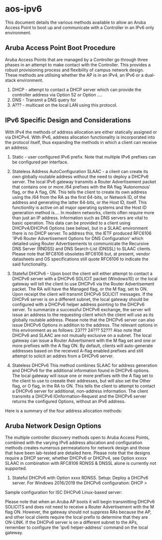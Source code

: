 # aos-ipv6

This document details the various methods available to allow an Aruba Access Point to boot up and communicate with a Controller in an IPv6 only environment.

## Aruba Access Point Boot Procedure

Aruba Access Points that are managed by a Controller go through three phases in an attempt to make contact with the Controller. This provides a robust provisioning process and flexibility of campus network design. These methods are utilising whether the AP is in an IPv4, an IPv6 or a dual-stack environment.

1. DHCP - attempt to contact a DHCP server which can provide the controller address via Option 52 or Option ....
2. DNS - Transmit a DNS query for 
3. A??? - multicast on the local LAN using this protocol.

## IPv6 Specific Design and Considerations

With IPv4 the methods of address allocation are either statically assigned or via DHCPv4.
With IPv6, address allocation functionality is incorporated into the protocol itself, thus expanding the methods in which a client can receive an address:

1. Static - user configured IPv6 prefix. Note that multiple IPv6 prefixes can be configured per interface.

2. Stateless Address AutoConfiguration SLAAC - a client can create its own globally routable address without the need to deploy a DHCPv6 server.
The local IPv6 gateway transmits a Router Advertisement packet that contains one or more /64 prefixes with the RA flag 'Autonomous' flag, or the A flag, ON. This tells the client to create its own address using the /64 from the RA as the first 64-bits, or Network ID, of the address and generating the latter 64-bits, or the Host ID, itself. This functionlity is active on all major operating systems and the Host ID generation method is....
In modern networks, clients often require more than just an IP address. Information such as DNS servers are vital to basic operation. This data can be provided to a client using DHCPv4/DHCPv6 Options (see below), but in a SLAAC environment there is no DHCP server. To address this, the IETF produced RFC6106 'IPv6 Router Advertisement Options for DNS Configuration' which detailed using Router Advertisements to communicate the Recursive DNS Server (RNDSS) and DNS
Search-List (DNSSL) to SLAAC clients. Please note that RFC8106 obsoletes RFC6106 but, at present, vendor datasheets and OS specifications still quote RFC6106 to indicate the said functionality.

3. Stateful DHCPv6 - Upon boot the client will either attempt to contact a DHCPv6 server with a DHCPv6 SOLICIT packet (Windows10) or the local gateway will tell the client to use DHCPv6 via the Router Advertisement packet. The RA will have the Managed flag, or the M flag, set to ON. Upon receipt the client will transmit DHCPv6 SOLICIT messages.
If the DHCPv6 server is on a different subnet, the local gateway should be configured with a DHCPv6 helper address pointing to the DHCPv6 server.
To summarize a successful DHCPv6 exchange, the server will issue an address to the requesting client which the client will use as its globally routable address.
Please note that the DHCPv6 server can also issue DHCPv6 Options in addition to the address. The relevant options in this environment as as follows:
23???
24???
52???
Also note that DHCPv6 and SLAAC are not mutually exclusive on a subnet. The local gateway can issue a Router Advertisment with the M flag set and one or more prefixes with the A flag ON. By default, clients will auto-generate addresses based on the received A-flag enabled prefixes and still attempt to solicit an addres from a DHCPv6 server.

4. Stateless DHCPv6 This method combines SLAAC for address generation and DHCPv6 for the additional information found in DHCPv6 options.
The local gateway will issue one or more prefixes with the A flag set to the client to use to creeate their addresses, but will also set the Other flag, or O flag, in the RA to ON. This tells the client to attempt to contact a DHCPv6 server for additional, non-address information.
The client transmits a DHCPv6 IOnformation-Request and the DHCPv6 server returns the configured Options, without an IPv6 address.

Here is a summary of the four address allocation methods:

## Aruba Network Design Options

The multiple controller discovery methods open to Aruba Access Points, combined with the varying IPv6 address allocation and configuration methods creates numerous permeatations for network design and those that have been lab-tested are detailed here.
Please note that the designs require a DHCP server, whether DHCPv6 or DHCPv4, see Option xxxxx SLAAC in combination with RFC8106 RDNSS & DNSSL alone is currently not supported.

1. Stateful DHCPv6 with Option xxxx RDNSS.
Setup:
Deploy a DHCPv6 server.
For Windows 2016/2019 the DHCPv6 configuration:
DHCP > 

Sample configuration for ISC DHCPv6 Linux-based server:

Please note that when an Aruba AP boots it will begin transmitting DHCPv6 SOLICITS and does not need to receive a Router Advertisement with the M flag ON.
However, the gateway should not suppress RAs because the AP, and other local clients require the local prefix to determine that they are ON-LINK.
If the DHCPv6 server is on a different subnet to the APs, remember to configure the 'ipv6 helper-address' command on the local gateway.







